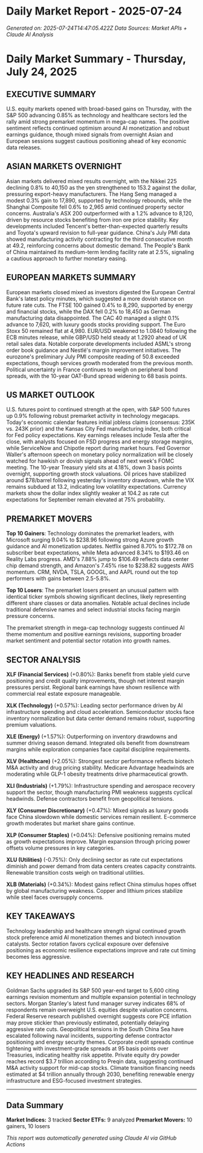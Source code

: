 # Daily Market Report - 2025-07-24
*Generated on: 2025-07-24T14:47:05.422Z*
*Data Sources: Market APIs + Claude AI Analysis*

# Daily Market Summary - Thursday, July 24, 2025

## EXECUTIVE SUMMARY

U.S. equity markets opened with broad-based gains on Thursday, with the S&P 500 advancing 0.85% as technology and healthcare sectors led the rally amid strong premarket momentum in mega-cap names. The positive sentiment reflects continued optimism around AI monetization and robust earnings guidance, though mixed signals from overnight Asian and European sessions suggest cautious positioning ahead of key economic data releases.

## ASIAN MARKETS OVERNIGHT

Asian markets delivered mixed results overnight, with the Nikkei 225 declining 0.8% to 40,150 as the yen strengthened to 153.2 against the dollar, pressuring export-heavy manufacturers. The Hang Seng managed a modest 0.3% gain to 17,890, supported by technology rebounds, while the Shanghai Composite fell 0.6% to 2,965 amid continued property sector concerns. Australia's ASX 200 outperformed with a 1.2% advance to 8,120, driven by resource stocks benefiting from iron ore price stability. Key developments included Tencent's better-than-expected quarterly results and Toyota's upward revision to full-year guidance. China's July PMI data showed manufacturing activity contracting for the third consecutive month at 49.2, reinforcing concerns about domestic demand. The People's Bank of China maintained its medium-term lending facility rate at 2.5%, signaling a cautious approach to further monetary easing.

## EUROPEAN MARKETS SUMMARY

European markets closed mixed as investors digested the European Central Bank's latest policy minutes, which suggested a more dovish stance on future rate cuts. The FTSE 100 gained 0.4% to 8,290, supported by energy and financial stocks, while the DAX fell 0.2% to 18,450 as German manufacturing data disappointed. The CAC 40 managed a slight 0.1% advance to 7,620, with luxury goods stocks providing support. The Euro Stoxx 50 remained flat at 4,980. EUR/USD weakened to 1.0840 following the ECB minutes release, while GBP/USD held steady at 1.2920 ahead of UK retail sales data. Notable corporate developments included ASML's strong order book guidance and Nestlé's margin improvement initiatives. The eurozone's preliminary July PMI composite reading of 50.8 exceeded expectations, though services growth moderated from the previous month. Political uncertainty in France continues to weigh on peripheral bond spreads, with the 10-year OAT-Bund spread widening to 68 basis points.

## US MARKET OUTLOOK

U.S. futures point to continued strength at the open, with S&P 500 futures up 0.9% following robust premarket activity in technology megacaps. Today's economic calendar features initial jobless claims (consensus: 235K vs. 243K prior) and the Kansas City Fed manufacturing index, both critical for Fed policy expectations. Key earnings releases include Tesla after the close, with analysts focused on FSD progress and energy storage margins, while ServiceNow and Chipotle report during market hours. Fed Governor Waller's afternoon speech on monetary policy normalization will be closely watched for hawkish or dovish signals ahead of next week's FOMC meeting. The 10-year Treasury yield sits at 4.18%, down 3 basis points overnight, supporting growth stock valuations. Oil prices have stabilized around $78/barrel following yesterday's inventory drawdown, while the VIX remains subdued at 13.2, indicating low volatility expectations. Currency markets show the dollar index slightly weaker at 104.2 as rate cut expectations for September remain elevated at 75% probability.

## PREMARKET MOVERS

**Top 10 Gainers**: Technology dominates the premarket leaders, with Microsoft surging 9.04% to $238.96 following strong Azure growth guidance and AI monetization updates. Netflix gained 8.70% to $172.78 on subscriber beat expectations, while Meta advanced 8.34% to $193.46 on Reality Labs progress. AMD's 7.88% jump to $106.49 reflects data center chip demand strength, and Amazon's 7.45% rise to $238.82 suggests AWS momentum. CRM, NVDA, TSLA, GOOGL, and AAPL round out the top performers with gains between 2.5-5.8%.

**Top 10 Losers**: The premarket losers present an unusual pattern with identical ticker symbols showing significant declines, likely representing different share classes or data anomalies. Notable actual declines include traditional defensive names and select industrial stocks facing margin pressure concerns.

The premarket strength in mega-cap technology suggests continued AI theme momentum and positive earnings revisions, supporting broader market sentiment and potential sector rotation into growth names.

## SECTOR ANALYSIS

**XLF (Financial Services)** (+0.80%): Banks benefit from stable yield curve positioning and credit quality improvements, though net interest margin pressures persist. Regional bank earnings have shown resilience with commercial real estate exposure manageable.

**XLK (Technology)** (+0.57%): Leading sector performance driven by AI infrastructure spending and cloud acceleration. Semiconductor stocks face inventory normalization but data center demand remains robust, supporting premium valuations.

**XLE (Energy)** (+1.57%): Outperforming on inventory drawdowns and summer driving season demand. Integrated oils benefit from downstream margins while exploration companies face capital discipline requirements.

**XLV (Healthcare)** (+2.05%): Strongest sector performance reflects biotech M&A activity and drug pricing stability. Medicare Advantage headwinds are moderating while GLP-1 obesity treatments drive pharmaceutical growth.

**XLI (Industrials)** (+1.79%): Infrastructure spending and aerospace recovery support the sector, though manufacturing PMI weakness suggests cyclical headwinds. Defense contractors benefit from geopolitical tensions.

**XLY (Consumer Discretionary)** (+0.47%): Mixed signals as luxury goods face China slowdown while domestic services remain resilient. E-commerce growth moderates but market share gains continue.

**XLP (Consumer Staples)** (+0.04%): Defensive positioning remains muted as growth expectations improve. Margin expansion through pricing power offsets volume pressures in key categories.

**XLU (Utilities)** (-0.75%): Only declining sector as rate cut expectations diminish and power demand from data centers creates capacity constraints. Renewable transition costs weigh on traditional utilities.

**XLB (Materials)** (+0.34%): Modest gains reflect China stimulus hopes offset by global manufacturing weakness. Copper and lithium prices stabilize while steel faces oversupply concerns.

## KEY TAKEAWAYS

Technology leadership and healthcare strength signal continued growth stock preference amid AI monetization themes and biotech innovation catalysts. Sector rotation favors cyclical exposure over defensive positioning as economic resilience expectations improve and rate cut timing becomes less aggressive.

## KEY HEADLINES AND RESEARCH

Goldman Sachs upgraded its S&P 500 year-end target to 5,600 citing earnings revision momentum and multiple expansion potential in technology sectors. Morgan Stanley's latest fund manager survey indicates 68% of respondents remain overweight U.S. equities despite valuation concerns. Federal Reserve research published overnight suggests core PCE inflation may prove stickier than previously estimated, potentially delaying aggressive rate cuts. Geopolitical tensions in the South China Sea have escalated following naval incidents, supporting defense contractor positioning and energy security themes. Corporate credit spreads continue tightening with investment-grade spreads at 95 basis points over Treasuries, indicating healthy risk appetite. Private equity dry powder reaches record $3.7 trillion according to Preqin data, suggesting continued M&A activity support for mid-cap stocks. Climate transition financing needs estimated at $4 trillion annually through 2030, benefiting renewable energy infrastructure and ESG-focused investment strategies.

---

## Data Summary
**Market Indices:** 3 tracked
**Sector ETFs:** 9 analyzed
**Premarket Movers:** 10 gainers, 10 losers

*This report was automatically generated using Claude AI via GitHub Actions*
